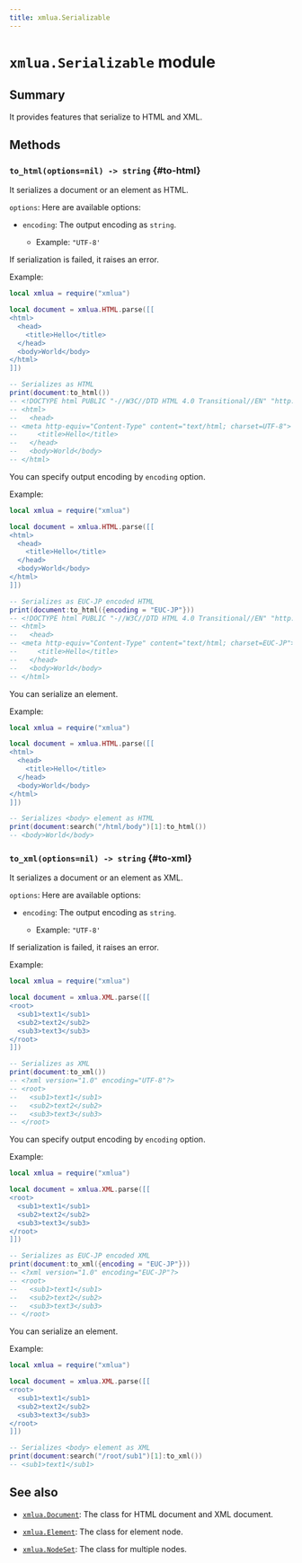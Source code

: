 ```yaml
---
title: xmlua.Serializable
---
```


# `xmlua.Serializable` module

## Summary

It provides features that serialize to HTML and XML.

## Methods

### `to_html(options=nil) -> string` {#to-html}

It serializes a document or an element as HTML.

`options`: Here are available options:

  * `encoding`: The output encoding as `string`.

    * Example: `"UTF-8'`

If serialization is failed, it raises an error.

Example:

```lua
local xmlua = require("xmlua")

local document = xmlua.HTML.parse([[
<html>
  <head>
    <title>Hello</title>
  </head>
  <body>World</body>
</html>
]])

-- Serializes as HTML
print(document:to_html())
-- <!DOCTYPE html PUBLIC "-//W3C//DTD HTML 4.0 Transitional//EN" "http://www.w3.org/TR/REC-html40/loose.dtd">
-- <html>
--   <head>
-- <meta http-equiv="Content-Type" content="text/html; charset=UTF-8">
--     <title>Hello</title>
--   </head>
--   <body>World</body>
-- </html>
```

You can specify output encoding by `encoding` option.

Example:

```lua
local xmlua = require("xmlua")

local document = xmlua.HTML.parse([[
<html>
  <head>
    <title>Hello</title>
  </head>
  <body>World</body>
</html>
]])

-- Serializes as EUC-JP encoded HTML
print(document:to_html({encoding = "EUC-JP"}))
-- <!DOCTYPE html PUBLIC "-//W3C//DTD HTML 4.0 Transitional//EN" "http://www.w3.org/TR/REC-html40/loose.dtd">
-- <html>
--   <head>
-- <meta http-equiv="Content-Type" content="text/html; charset=EUC-JP">
--     <title>Hello</title>
--   </head>
--   <body>World</body>
-- </html>
```

You can serialize an element.

Example:

```lua
local xmlua = require("xmlua")

local document = xmlua.HTML.parse([[
<html>
  <head>
    <title>Hello</title>
  </head>
  <body>World</body>
</html>
]])

-- Serializes <body> element as HTML
print(document:search("/html/body")[1]:to_html())
-- <body>World</body>
```

### `to_xml(options=nil) -> string` {#to-xml}

It serializes a document or an element as XML.

`options`: Here are available options:

  * `encoding`: The output encoding as `string`.

    * Example: `"UTF-8'`

If serialization is failed, it raises an error.

Example:

```lua
local xmlua = require("xmlua")

local document = xmlua.XML.parse([[
<root>
  <sub1>text1</sub1>
  <sub2>text2</sub2>
  <sub3>text3</sub3>
</root>
]])

-- Serializes as XML
print(document:to_xml())
-- <?xml version="1.0" encoding="UTF-8"?>
-- <root>
--   <sub1>text1</sub1>
--   <sub2>text2</sub2>
--   <sub3>text3</sub3>
-- </root>
```

You can specify output encoding by `encoding` option.

Example:

```lua
local xmlua = require("xmlua")

local document = xmlua.XML.parse([[
<root>
  <sub1>text1</sub1>
  <sub2>text2</sub2>
  <sub3>text3</sub3>
</root>
]])

-- Serializes as EUC-JP encoded XML
print(document:to_xml({encoding = "EUC-JP"}))
-- <?xml version="1.0" encoding="EUC-JP"?>
-- <root>
--   <sub1>text1</sub1>
--   <sub2>text2</sub2>
--   <sub3>text3</sub3>
-- </root>
```

You can serialize an element.

Example:

```lua
local xmlua = require("xmlua")

local document = xmlua.XML.parse([[
<root>
  <sub1>text1</sub1>
  <sub2>text2</sub2>
  <sub3>text3</sub3>
</root>
]])

-- Serializes <body> element as XML
print(document:search("/root/sub1")[1]:to_xml())
-- <sub1>text1</sub1>
```

## See also

  * [`xmlua.Document`][document]: The class for HTML document and XML document.

  * [`xmlua.Element`][element]: The class for element node.

  * [`xmlua.NodeSet`][node-set]: The class for multiple nodes.


[document]:document.html

[element]:element.html

[node-set]:node-set.html

